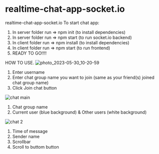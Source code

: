 # realtime-chat-app-socket.io
realtime-chat-app-socket.io
To start chat app:
  1. In server folder run => npm init (to install dependencies)
  2. In server folder run => npm start (to run socket.io backend)
  3. In client folder run => npm install (to install dependencies)
  4. In client folder run => npm start (to run frontend)
  5. READY TO GO!!!!

 HOW TO USE.
 ![photo_2023-05-30_10-20-59](https://github.com/Shohrux-Shokirov/realtime-chat-app-socket.io/assets/130882162/d4bcc90f-54a1-4f81-b918-fae6321fae6c)
 1. Enter username
 2. Enter chat group name you want to join (same as your friend(s) joined chat group name)
 3. Click Join chat button
 
 ![chat main](https://github.com/Shohrux-Shokirov/realtime-chat-app-socket.io/assets/130882162/826ac2f4-0d68-4fea-ad8b-2ab4f3de7559)
 1. Chat group name
 2. Current user (blue background) & Other users (white background)
 
 ![chat 2](https://github.com/Shohrux-Shokirov/realtime-chat-app-socket.io/assets/130882162/b13b1c55-66a9-4649-9689-e601d6523648)
 1. Time of message
 2. Sender name
 3. Scrollbar
 4. Scroll to buttom button
